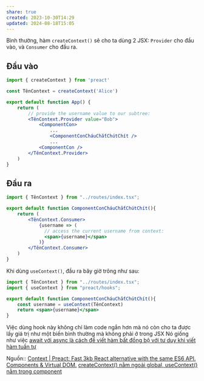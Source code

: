 ```yaml
---
share: true
created: 2023-10-30T14:29
updated: 2024-08-18T15:05
---
```

Bình thường, hàm `createContext()` sẽ cho ta dùng 2 JSX: `Provider` cho đầu vào, và `Consumer` cho đầu ra.
## Đầu vào
```jsx
import { createContext } from 'preact'

const TênContext = createContext('Alice')

export default function App() {
    return (
	    // provide the username value to our subtree:
	    <TênContext.Provider value="Bob">
		    <ComponentCon>
			    ...
			    <ComponentConCháuChắtChútChít />
			    ...
		    <ComponentCon />
	    </TênContext.Provider>
	)
}
```
## Đầu ra
```jsx
import { TênContext } from "../routes/index.tsx";

export default function ComponentConCháuChắtChútChít(){
	return (
	    <TênContext.Consumer>
			{username => (
			  // access the current username from context:
			  <span>{username}</span>
			)}
	    </TênContext.Consumer>
	)  
} 
```

Khi dùng `useContext()`, đầu ra bây giờ trông như sau:
```jsx
import { TênContext } from "../routes/index.tsx";
import { useContext } from "preact/hooks";

export default function ComponentConCháuChắtChútChít(){
	const username = useContext(TênContext)
	return <span>{username}</span>
} 
```

Việc dùng hook này không chỉ làm code ngắn hơn mà nó còn cho ta được lấy giá trị như một biến bình thường mà không phải ở trong JSX
Nó giống như việc [await với async là cách để viết hàm bất đồng bộ với tư duy khi viết hàm tuần tự](../../../../Ng%C3%B4n%20ng%E1%BB%AF/Ng%C3%B4n%20ng%E1%BB%AF%20l%E1%BA%ADp%20tr%C3%ACnh/JavaScript%20v%C3%A0%20Python/JavaScript/Bi%E1%BA%BFn%20v%C3%A0%20h%C3%A0m/Callback,%20promise,%20async,%20await/await%20v%E1%BB%9Bi%20async%20l%C3%A0%20c%C3%A1ch%20%C4%91%E1%BB%83%20vi%E1%BA%BFt%20h%C3%A0m%20b%E1%BA%A5t%20%C4%91%E1%BB%93ng%20b%E1%BB%99%20v%E1%BB%9Bi%20t%C6%B0%20duy%20khi%20vi%E1%BA%BFt%20h%C3%A0m%20tu%E1%BA%A7n%20t%E1%BB%B1.md)

Nguồn:: [Context | Preact: Fast 3kb React alternative with the same ES6 API. Components & Virtual DOM.](https://preactjs.com/tutorial/06-context/)
[createContext() nằm ngoài global, useContext() nằm trong component](./createContext()%20n%E1%BA%B1m%20ngo%C3%A0i%20global,%20useContext()%20n%E1%BA%B1m%20trong%20component.md) 